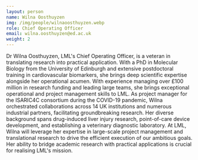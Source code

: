 ```yaml
---
layout: person
name: Wilna Oosthuyzen
img: /img/people/wilnaoosthuyzen.webp
role: Chief Operating Officer
email: wilna.oosthuyzen@ed.ac.uk
weight: 2
---
```

Dr Wilna Oosthuyzen, LML's Chief Operating Officer, is a veteran in translating research into practical application. With a PhD in Molecular Biology from the University of Edinburgh and extensive postdoctoral training in cardiovascular biomarkers, she brings deep scientific expertise alongside her operational acumen. With experience managing over £100 million in research funding and leading large teams, she brings exceptional operational and project management skills to LML. As project manager for the ISARIC4C consortium during the COVID-19 pandemic, Wilna orchestrated collaborations across 14 UK institutions and numerous industrial partners, facilitating groundbreaking research. Her diverse background spans drug-induced liver injury research, point-of-care device development, and establishing a veterinary diagnostic laboratory. At LML, Wilna will leverage her expertise in large-scale project management and translational research to drive the efficient execution of our ambitious goals. Her ability to bridge academic research with practical applications is crucial for realising LML's mission.


<!--

GAIL application 

As a Senior Programme Manager in the Baillie Gifford Pandemic Science Hub at the University of Edinburgh, I am dedicated to leveraging the potential of new technologies, including AI, to drive innovation in infectious disease research and global health. My role involves managing large-scale, multidisciplinary projects where AI and data science are key to unlocking new insights into host-pathogen interactions and immune responses. With extensive experience in overseeing complex research initiatives, I have a proven track record of integrating new technologies to streamline data analysis and accelerate scientific discovery. My background in project management, coupled with my passion for technology-driven solutions, aligns perfectly with GAIL’s mission of fostering interdisciplinary collaboration to solve pressing global challenges. Given the opportunity to engage with the GAIL community in Edinburgh, I am eager to deepen my knowledge in AI applications, expand my network of global innovators, and contribute to impactful, data-driven health solutions that address critical disparities and improve outcomes worldwide. 

-->